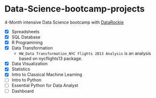 # Data-Science-bootcamp-projects
4-Month intensive Data Science bootcamp with [DataRockie](https://datarockie.com/)

* [x] Spreadsheets
* [x] SQL Database
* [x] R Programming
* [x] Data Transformation
  - `HW_Data Transformation_NYC Flights 2013 Analysis` is an analysis based on nycflights13 package.
* [x] Data Visualization
* [x] Statistics
* [x] Intro to Classical Machine Learning
* [ ] Intro to Python
* [ ] Essential Python for Data Analyst
* [ ] Dashboard
